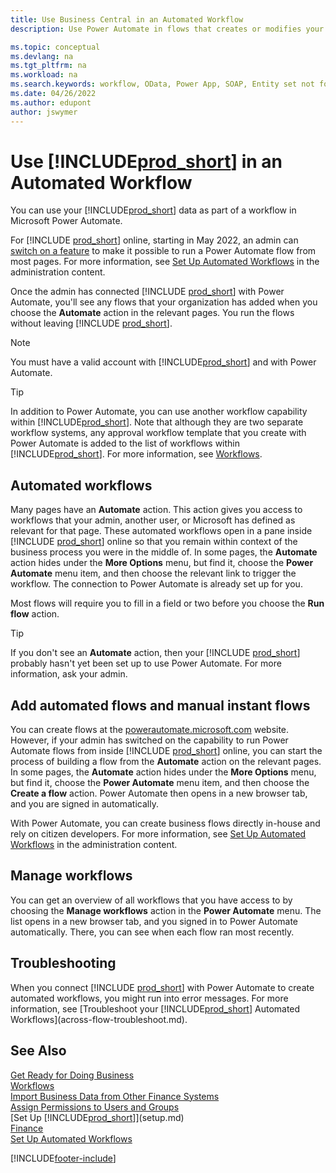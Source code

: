 ```yaml
---
title: Use Business Central in an Automated Workflow
description: Use Power Automate in flows that creates or modifies your Business Central data.

ms.topic: conceptual
ms.devlang: na
ms.tgt_pltfrm: na
ms.workload: na
ms.search.keywords: workflow, OData, Power App, SOAP, Entity set not found, workflowWebhookSubscriptions
ms.date: 04/26/2022
ms.author: edupont
author: jswymer
---
```


# Use [!INCLUDE[prod_short](includes/prod_short.md)] in an Automated Workflow

You can use your [!INCLUDE[prod_short](includes/prod_short.md)] data as part of a workflow in Microsoft Power Automate.  

For [!INCLUDE [prod_short](includes/prod_short.md)] online, starting in May 2022, an admin can [switch on a feature](admin-feature-management.md) to make it possible to run a Power Automate flow from most pages. For more information, see [Set Up Automated Workflows](/dynamics365/business-central/dev-itpro/powerplatform/automate-workflows) in the administration content.  

Once the admin has connected [!INCLUDE [prod_short](includes/prod_short.md)] with Power Automate, you'll see any flows that your organization has added when you choose the **Automate** action in the relevant pages. You run the flows without leaving [!INCLUDE [prod_short](includes/prod_short.md)].  

> [!NOTE]  
> You must have a valid account with [!INCLUDE[prod_short](includes/prod_short.md)] and with Power Automate.  

> [!TIP]
> In addition to Power Automate, you can use another workflow capability within [!INCLUDE[prod_short](includes/prod_short.md)]. Note that although they are two separate workflow systems, any approval workflow template that you create with Power Automate is added to the list of workflows within [!INCLUDE[prod_short](includes/prod_short.md)]. For more information, see [Workflows](across-workflow.md).  

## Automated workflows

Many pages have an **Automate** action. This action gives you access to workflows that your admin, another user, or Microsoft has defined as relevant for that page. These automated workflows open in a pane inside [!INCLUDE [prod_short](includes/prod_short.md)] online so that you remain within context of the business process you were in the middle of. In some pages, the **Automate** action hides under the **More Options** menu, but find it, choose the **Power Automate** menu item, and then choose the relevant link to trigger the workflow. The connection to Power Automate is already set up for you.  

Most flows will require you to fill in a field or two before you choose the **Run flow** action.  

> [!TIP]
> If you don't see an **Automate** action, then your [!INCLUDE [prod_short](includes/prod_short.md)] probably hasn't yet been set up to use Power Automate. For more information, ask your admin.

## Add automated flows and manual instant flows

You can create flows at the [powerautomate.microsoft.com](https://powerautomate.microsoft.com) website. However, if your admin has switched on the capability to run Power Automate flows from inside [!INCLUDE [prod_short](includes/prod_short.md)] online, you can start the process of building a flow from the **Automate** action on the relevant pages. In some pages, the **Automate** action hides under the **More Options** menu, but find it, choose the **Power Automate** menu item, and then choose the **Create a flow** action. Power Automate then opens in a new browser tab, and you are signed in automatically.

With Power Automate, you can create business flows directly in-house and rely on citizen developers​. For more information, see [Set Up Automated Workflows](/dynamics365/business-central/dev-itpro/powerplatform/automate-workflows) in the administration content.  

## Manage workflows

You can get an overview of all workflows that you have access to by choosing the **Manage workflows** action in the **Power Automate** menu. The list opens in a new browser tab, and you signed in to Power Automate automatically. There, you can see when each flow ran most recently.  

## Troubleshooting

When you connect [!INCLUDE [prod_short](includes/prod_short.md)] with Power Automate to create automated workflows, you might run into error messages. For more information, see [Troubleshoot your [!INCLUDE[prod_short](includes/prod_short.md)] Automated Workflows](across-flow-troubleshoot.md).  

## See Also

[Get Ready for Doing Business](ui-get-ready-business.md)  
[Workflows](across-workflow.md)  
[Import Business Data from Other Finance Systems](across-import-data-configuration-packages.md)  
[Assign Permissions to Users and Groups](ui-define-granular-permissions.md)  
[Set Up [!INCLUDE[prod_short](includes/prod_short.md)]](setup.md)  
[Finance](finance.md)  
[Set Up Automated Workflows](/dynamics365/business-central/dev-itpro/powerplatform/automate-workflows)  

[!INCLUDE[footer-include](includes/footer-banner.md)]